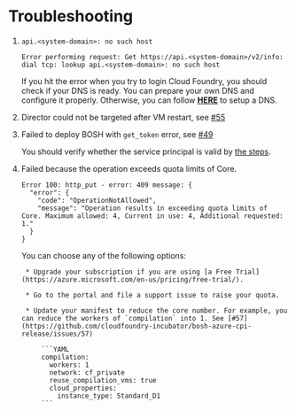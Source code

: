 # Troubleshooting

1. `api.<system-domain>: no such host`

    ```
    Error performing request: Get https://api.<system-domain>/v2/info: dial tcp: lookup api.<system-domain>: no such host
    ```

    If you hit the error when you try to login Cloud Foundry, you should check if your DNS is ready. You can prepare your own DNS and configure it properly. Otherwise, you can follow [**HERE**](../advanced/deploy-azuredns/) to setup a DNS.

1. Director could not be targeted after VM restart, see [#55](https://github.com/cloudfoundry-incubator/bosh-azure-cpi-release/issues/55)

1. Failed to deploy BOSH with `get_token` error, see [#49](https://github.com/cloudfoundry-incubator/bosh-azure-cpi-release/issues/49)

    You should verify whether the service principal is valid by [the steps](../get-started/create-service-principal.md#verify-your-service-principal).

1. Failed because the operation exceeds quota limits of Core.

    ```
    Error 100: http_put - error: 409 message: {
      "error": {
        "code": "OperationNotAllowed",
        "message": "Operation results in exceeding quota limits of Core. Maximum allowed: 4, Current in use: 4, Additional requested: 1."
      }
    }
    ```

    You can choose any of the following options:

        * Upgrade your subscription if you are using [a Free Trial](https://azure.microsoft.com/en-us/pricing/free-trial/).

        * Go to the portal and file a support issue to raise your quota.

        * Update your manifest to reduce the core number. For example, you can reduce the workers of `compilation` into 1. See [#57](https://github.com/cloudfoundry-incubator/bosh-azure-cpi-release/issues/57)

            ```YAML
            compilation:
              workers: 1
              network: cf_private
              reuse_compilation_vms: true
              cloud_properties:
                instance_type: Standard_D1
            ```

